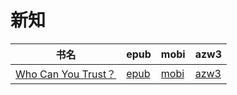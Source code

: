 # 新知

| 书名 | epub | mobi | azw3 |
| --- | --- | --- | --- |
| [Who Can You Trust？](None) | [epub](None) | [mobi](None) | [azw3](None) |
